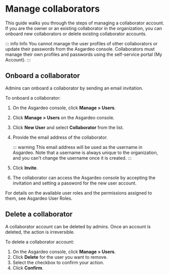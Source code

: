 # Manage collaborators

This guide walks you through the steps of managing a collaborator account. If you are the owner or an existing collaborator in the organization, you can onboard new collaborators or delete existing collaborator accounts.

::: info Info
You cannot manage the user profiles of other collaborators or update their passwords from the Asgardeo console. Collaborators must <a :href="$withBase('/guides/your-asgardeo/asgardeo-self-service/#change-password')">manage their own profiles and passwords</a> using the self-service portal (My Account).
:::

## Onboard a collaborator

Admins can onboard a collaborator by sending an email invitation. 

To onboard a collaborator:

1. On the Asgardeo console, click **Manage > Users**.
2. Click **Manage > Users** on the Asgardeo console.
3. Click  **New User** and select **Collaborator** from the list.
4. Provide the email address of the collaborator.

    ::: warning
    This email address will be used as the username in Asgardeo. Note that a username is always unique to the organization, and you can't change the username once it is created.
    :::               
    <!--- **Role:** Select a role to assign to the collaborator. You can change this later.   
    <img :src="$withBase('/assets/img/guides/users/add-collaborator-account.png')" alt="Add collaborator user">-->
5. Click **Invite**.
6. The collaborator can access the Asgardeo console by accepting the invitation and setting a password for the new user account.
     
<!-- ## Assign roles

Asgardeo <a :href="$withBase('/references/user-management/user-roles/')">Roles</a> are used to specify the permissions that a user needs to access various resources on the Asgardeo console.

To assign roles to a collaborator:
1. On the Asgardeo Console, click **Manage > Users**.
2. Click **Edit** for the user you want to edit.
3. Go to **Roles** and assign the roles.
    <img :src="$withBase('/assets/img/guides/users/assign-roles-to-collaborator.png')" alt="Assign roles to collaborator">
4. Click **Update**. -->

For details on the available user roles and the permissions assigned to them, see <a :href="$withBase('/references/user-management/user-roles/')">Asgardeo User Roles</a>.

## Delete a collaborator

A collaborator account can be deleted by admins. Once an account is deleted, the action is irreversible. 

To delete a collaborator account:
1. On the Asgardeo console, click **Manage > Users**.
2. Click **Delete** for the user you want to remove.
3. Select the checkbox to confirm your action. 
4. Click **Confirm**.   
